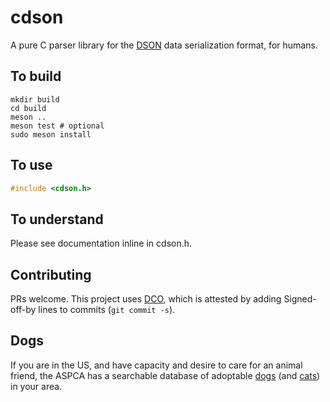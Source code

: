 # cdson

A pure C parser library for the [DSON](https://dogeon.xyz/) data serialization
format, for humans.

## To build

```shell
mkdir build
cd build
meson ..
meson test # optional
sudo meson install
```

## To use

```C
#include <cdson.h>
```

## To understand

Please see documentation inline in cdson.h.

## Contributing

PRs welcome.  This project uses [DCO](https://developercertificate.org/),
which is attested by adding Signed-off-by lines to commits (`git commit -s`).

## Dogs

If you are in the US, and have capacity and desire to care for an animal
friend, the ASPCA has a searchable database of adoptable
[dogs](https://www.aspca.org/adopt-pet/adoptable-dogs-your-local-shelter) (and
[cats](https://www.aspca.org/adopt-pet/adoptable-cats-your-local-shelter)) in
your area.
